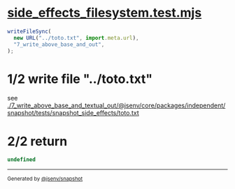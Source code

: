 # [side_effects_filesystem.test.mjs](../../side_effects_filesystem.test.mjs)

```js
writeFileSync(
  new URL("../toto.txt", import.meta.url),
  "7_write_above_base_and_out",
);
```

# 1/2 write file "../toto.txt"

see [./7_write_above_base_and_textual_out/@jsenv/core/packages/independent/snapshot/tests/snapshot_side_effects/toto.txt](./7_write_above_base_and_textual_out/@jsenv/core/packages/independent/snapshot/tests/snapshot_side_effects/toto.txt)

# 2/2 return

```js
undefined
```
---

<sub>
  Generated by <a href="https://github.com/jsenv/core/tree/main/packages/independent/snapshot">@jsenv/snapshot</a>
</sub>